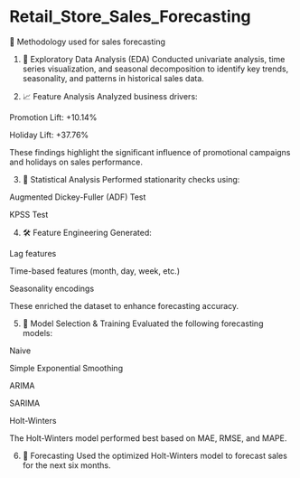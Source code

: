 # Retail_Store_Sales_Forecasting
📌 Methodology used for sales forecasting
1. 🧪 Exploratory Data Analysis (EDA)
  Conducted univariate analysis, time series visualization, and seasonal decomposition to identify key trends, seasonality, and patterns in historical sales data.

2. 📈 Feature Analysis
  Analyzed business drivers:

  Promotion Lift: +10.14%

  Holiday Lift: +37.76%

  These findings highlight the significant influence of promotional campaigns and holidays on sales performance.

3. 🧠 Statistical Analysis
  Performed stationarity checks using:

  Augmented Dickey-Fuller (ADF) Test

  KPSS Test

4. 🛠️ Feature Engineering
   Generated:

  Lag features

  Time-based features (month, day, week, etc.)

  Seasonality encodings

  These enriched the dataset to enhance forecasting accuracy.

5. 🤖 Model Selection & Training
  Evaluated the following forecasting models:

  Naive

  Simple Exponential Smoothing

  ARIMA

  SARIMA

  Holt-Winters

  The Holt-Winters model performed best based on MAE, RMSE, and MAPE.

6. 🔮 Forecasting
  Used the optimized Holt-Winters model to forecast sales for the next six months.



